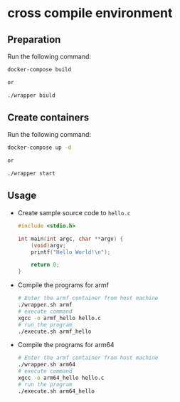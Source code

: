 # cross compile environment
## Preparation
Run the following command:

```bash
docker-compose build

or

./wrapper biuld
```

## Create containers
Run the following command:

```bash
docker-compose up -d

or

./wrapper start
```

## Usage
* Create sample source code to `hello.c`

    ```c
    #include <stdio.h>

    int main(int argc, char **argv) {
        (void)argv;
        printf("Hello World!\n");

        return 0;
    }
    ```

* Compile the programs for armf

    ```bash
    # Enter the armf container from host machine
    ./wrapper.sh armf
    # execute command
    xgcc -o armf_hello hello.c
    # run the program
    ./execute.sh armf_hello
    ```

* Compile the programs for arm64

    ```bash
    # Enter the armf container from host machine
    ./wrapper.sh arm64
    # execute command
    xgcc -o arm64_hello hello.c
    # run the program
    ./execute.sh arm64_hello
    ```
